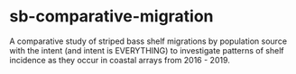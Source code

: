 
<!-- README.md is generated from README.Rmd. Please edit that file -->

# sb-comparative-migration

<!-- badges: start -->
<!-- badges: end -->

A comparative study of striped bass shelf migrations by population
source with the intent (and intent is EVERYTHING) to investigate patterns of shelf incidence as
they occur in coastal arrays from 2016 - 2019.
